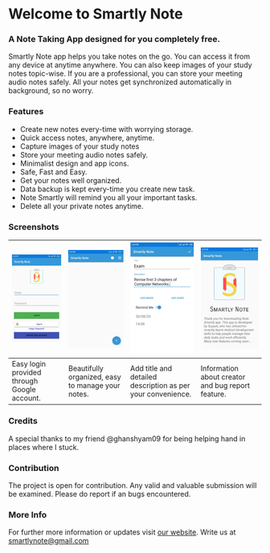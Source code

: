 # Welcome to Smartly Note

### A Note Taking App designed for you completely free.
Smartly Note app helps you take notes on the go. You can access it from any device at anytime anywhere. You can also keep images of your study notes topic-wise. If you are a professional, you can store your meeting audio notes safely. All your notes get  synchronized  automatically in background, so no worry.

### Features
* Create new notes every-time with worrying storage.
* Quick access notes, anywhere, anytime.
* Capture images of your study notes
* Store your meeting audio notes safely.
* Minimalist design and app icons.
* Safe, Fast and Easy. 
* Get your notes well organized.
* Data backup is kept every-time you create new task.
* Note Smartly will remind you all your important tasks.
* Delete all your private notes anytime.

### Screenshots
![Login Page](https://github.com/SuyashBhiste/SmartlyNote/blob/master/Screenshots/First%20Page.jpg) | ![Main Page](https://github.com/SuyashBhiste/SmartlyNote/blob/master/Screenshots/Second%20Page.jpg) | ![Add Page](https://github.com/SuyashBhiste/SmartlyNote/blob/master/Screenshots/Third%20Page.jpg) | ![Info Page](https://github.com/SuyashBhiste/SmartlyNote/blob/master/Screenshots/Fourth%20Page.jpg)
--------------------------------------------|--------------------------------------------|--------------------------------------------|--------------------------------------------
Easy login provided through Google account. | Beautifully organized, easy to manage your notes. | Add title and detailed description as per your convenience. | Information about creator and bug report feature.

### Credits
A special thanks to my friend @ghanshyam09 for being helping hand in places where I stuck.

### Contribution
The project is open for contribution. Any valid and valuable submission will be examined.
Please do report if an bugs encountered.

### More Info
For further more information or updates visit [our website](https://www.sites.google.com/view/smartlynote).
 Write us at smartlynote@gmail.com
